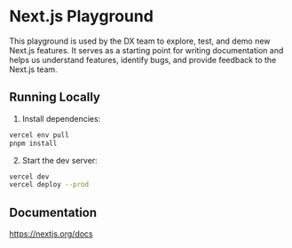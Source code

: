 # Next.js Playground

This playground is used by the DX team to explore, test, and demo new Next.js features. It serves as a starting point for writing documentation and helps us understand features, identify bugs, and provide feedback to the Next.js team.

## Running Locally

1. Install dependencies:

```sh
vercel env pull
pnpm install
```

2. Start the dev server:

```sh
vercel dev
vercel deploy --prod
```

## Documentation

https://nextjs.org/docs
